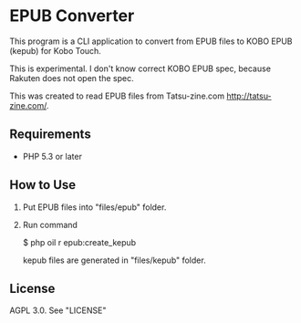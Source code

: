 # EPUB Converter

This program is a CLI application to convert from EPUB files to KOBO EPUB (kepub) for Kobo Touch.

This is experimental. I don't know correct KOBO EPUB spec, because Rakuten does not open the spec.

This was created to read EPUB files from Tatsu-zine.com http://tatsu-zine.com/.

## Requirements

* PHP 5.3 or later

## How to Use

1. Put EPUB files into "files/epub" folder.

2. Run command

	$ php oil r epub:create_kepub

	kepub files are generated in "files/kepub" folder.

## License

AGPL 3.0. See "LICENSE"
